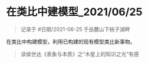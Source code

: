 # 在类比中建模型_2021/06/25

> 记录于 #日期/2021-06-25 于岳麓山下桃子湖畔


在类比中构建模型，利用已构建的现有模型类比新事物。

> 读侯世达《表象与本质》之“木星上的知识之光”有感